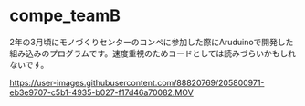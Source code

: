 # compe_teamB

2年の3月頃にモノづくりセンターのコンペに参加した際にAruduinoで開発した組み込みのプログラムです。速度重視のためコードとしては読みづらいかもしれないです。

https://user-images.githubusercontent.com/88820769/205800971-eb3e9707-c5b1-4935-b027-f17d46a70082.MOV

